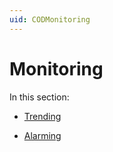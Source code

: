```yaml
---
uid: CODMonitoring
---
```


# Monitoring

In this section:

- [Trending](xref:Trending1#trending)

- [Alarming](xref:Alarming1#alarming)
